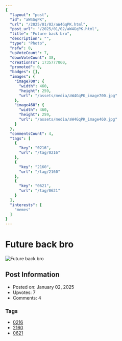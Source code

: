 ```yaml
---
{
  "layout": "post",
  "id": "aW4GqPK",
  "url": "/2025/01/02/aW4GqPK.html",
  "post_url": "/2025/01/02/aW4GqPK.html",
  "title": "Future back bro",
  "description": "",
  "type": "Photo",
  "nsfw": 0,
  "upVoteCount": 7,
  "downVoteCount": 38,
  "creationTs": 1735777060,
  "promoted": 0,
  "badges": [],
  "images": {
    "image700": {
      "width": 460,
      "height": 259,
      "url": "/assets/media/aW4GqPK_image700.jpg"
    },
    "image460": {
      "width": 460,
      "height": 259,
      "url": "/assets/media/aW4GqPK_image460.jpg"
    }
  },
  "commentsCount": 4,
  "tags": [
    {
      "key": "0216",
      "url": "/tag/0216"
    },
    {
      "key": "2160",
      "url": "/tag/2160"
    },
    {
      "key": "0621",
      "url": "/tag/0621"
    }
  ],
  "interests": [
    "memes"
  ]
}
---
```


# Future back bro

![Future back bro](/assets/media/aW4GqPK_image700.jpg)

## Post Information

- Posted on: January 02, 2025
- Upvotes: 7
- Comments: 4

### Tags

- [0216](/tag/0216)
- [2160](/tag/2160)
- [0621](/tag/0621)
